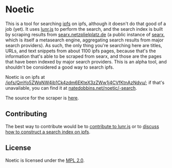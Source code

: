 # Noetic

This is a tool for searching [ipfs](https://ipfs.io) on ipfs, although it doesn't do that good of a job (yet). It uses [lunr.js](http://lunrjs.com) to perform the search, and the search index is built by scraping results from [searx.netzplielplatz.de](https://searx.netzplielplatz.de) (a public instance of [searx](https://asciimoo.github.io/searx/), which is itself a metasearch engine, aggregating search results from major search providers). As such, the only thing you're searching here are titles, URLs, and text snippets from about 1100 ipfs pages, because that's the information that's able to be scraped from searx, and those are the pages that have been indexed by major search providers. This is an alpha tool, and shouldn't be considered a good way to search ipfs.

Noetic is on ipfs at [/ipfs/QmYo5ZWqNW4ib1Ck4zdm6EKteX3zZWw1j4CVfKtnAzNdvu/](https://ipfs.io/ipfs/QmYo5ZWqNW4ib1Ck4zdm6EKteX3zZWw1j4CVfKtnAzNdvu/); if that's unavailable, you can find it at [natedobbins.net/noetic/-search](https://natedobbins.net/noetic-search/).

The source for the scraper is [here](https://github.com/doesntgolf/noetic-searx-scraper).

## Contributing

The best way to contribute would be to [contribute to lunr.js](https://github.com/olivernn/lunr.js) or to [discuss how to construct a search index on ipfs](https://github.com/ipfs/archives/issues/8).

## License

Noetic is licensed under the [MPL 2.0](https://www.mozilla.org/en-US/MPL/2.0/).

